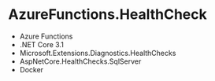 # AzureFunctions.HealthCheck

- Azure Functions
- .NET Core 3.1
- Microsoft.Extensions.Diagnostics.HealthChecks
- AspNetCore.HealthChecks.SqlServer
- Docker
